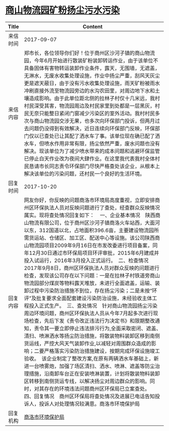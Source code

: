 # <a href="http://www.shangluo.gov.cn/zmhd/ldxxxx.jsp?urltype=leadermail.LeaderMailContentUrl&wbtreeid=1112&leadermailid=4331">商山物流园矿粉扬尘污水污染</a>
| Title |                                                                                                                                                                                                                                                                                                                                                                                            Content                                                                                                                                                                                                                                                                                                                                                                                             |
|:-----:|------------------------------------------------------------------------------------------------------------------------------------------------------------------------------------------------------------------------------------------------------------------------------------------------------------------------------------------------------------------------------------------------------------------------------------------------------------------------------------------------------------------------------------------------------------------------------------------------------------------------------------------------------------------------------------------------------------------------------------------------------------------------------------------------|
| 来信时间  | 2017-09-07                                                                                                                                                                                                                                                                                                                                                                                                                                                                                                                                                                                                                                                                                                                                                                                     |
| 来信内容  | 郑市长，各位领导你们好！位于商州区沙河子镇的商山物流园，今年6月开始进行散装矿粉装卸转运作业，由于该单位不具备固体有害物转运装卸作业条件，露天，无围墙，无遮盖，无淋水，无废水收集处理设施，作业中扬尘严重，刮风天灰尘更是遮天蔽日，由于没有污水收集处理设施，雨天矿粉被雨水冲刷直接外流至物流园旁边的水沟农田里，对周边地下水和土壤造成影响。由于此单位距北侧的拉林子村仅十几米远，我村村民深受其害，物流园周边及村民家里到处都是一层黑灰，村民无奈只能整日紧闭门窗减少污染区的室外活动。我村村民多次与商山物流园交涉无果，也多次向环保部门投诉，但两月过去问题仍没得到有效解决，近日连续向环保部门反映，环保部门仅以已查处已让其配了洒水车了事。该单位现在确已配了洒水车，但喷水作用非常有限，扬尘依然严重，废水问题也没有解决。现该单位为了减少喷水带来的成本问题和逃避环保监管已停止白天作业改为夜间大肆作业。在这里我代表我村全体村民恳请市长同志责令环保部门尽快严格查处该企业，从根本上解决该单位的污染问题，还村民一个良好的生活环境。                                                                                                                                                                                                                                                                                                                        |
| 回复时间  | 2017-10-20                                                                                                                                                                                                                                                                                                                                                                                                                                                                                                                                                                                                                                                                                                                                                                                     |
| 回复内容  | 网友你好，你反映的问题商洛市环境局高度重视，立即安排商州区环保执法人员对反映问题进行了查处，经查群众反映情况属实。现将查处情况回复如下：    一、企业基本情况　陕西商山物流有限公司，位于商州区沙河子镇商洛火车站西，大面河以东，312国道以北，占地面积396.6亩，主要建设物流园所需货运站、仓储区、加工区、配送中心等设施。该公司陕西商山物流园项目2009年9月16日在市发改委进行项目备案，同年12月30日通过市环保局项目环评审批，2015年6月建成并投入试运行，2016年3月投入正式运行。　二、检查情况　2017年9月8日，商州区环保执法人员对群众反映的问题进行检查，发现该公司存在以下问题：一是在拉林子村铁道旁商山物流园部分煤炭等物料露天堆放，未进行全面遮盖，运输、装卸过程中污染防治措施不到位，存在扬尘污染；二是未按“环评”及批复要求全面配套建设污染防治设施，未经验收主体工程投入正式生产。　三、查处情况　针对商山物流园扬尘污染周边环境问题，商州区环保执法人员从今年7月起多次进行现场检查，先后下发《责令改正违法行为决定书》和限期整改通知，责令其一要立即停止违法排污行为,全面采取密闭、遮盖、清扫、喷淋洒水等扬尘防治措施，将散装物料装卸区移到南侧货运线，严控大风天气装卸作业,以减轻对周围群众造成的影响；二要严格落实污染防治措施建设，按期完成环保设施竣工验收。　该企业制定了整改方案,在原有两辆洒水车基础上，新进一台喷雾炮，加强了场区清扫、洒水、喷淋、遮盖等防尘治理措施，沿南卸车台正在安装喷淋装置，计划将散装物料装卸区转移到南侧货运专线，以解决扬尘对周边群众的影响。同时，对其存在的环境违法问题商州区环保局已立案查处。　四、回复情况　商州区环保局将查处情况及进展已电话告知投诉人，投诉人对处理情况较满意。商洛市环境保护局 |
| 回复机构  | <a href="../../category/agencies/商洛市环境保护局.md">商洛市环境保护局</a>                                                                                                                                                                                                                                                                                                                                                                                                                                                                                                                                                                                                                                                                                                                                     |